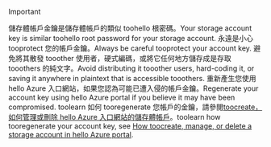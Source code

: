 > [!IMPORTANT]
> <span data-ttu-id="0919f-101">儲存體帳戶金鑰是儲存體帳戶的類似 toohello 根密碼。</span><span class="sxs-lookup"><span data-stu-id="0919f-101">Your storage account key is similar toohello root password for your storage account.</span></span> <span data-ttu-id="0919f-102">永遠是小心 tooprotect 您的帳戶金鑰。</span><span class="sxs-lookup"><span data-stu-id="0919f-102">Always be careful tooprotect your account key.</span></span> <span data-ttu-id="0919f-103">避免將其散發 tooother 使用者，硬式編碼，或將它任何地方儲存成是存取 tooothers 的純文字。</span><span class="sxs-lookup"><span data-stu-id="0919f-103">Avoid distributing it tooother users, hard-coding it, or saving it anywhere in plaintext that is accessible tooothers.</span></span> <span data-ttu-id="0919f-104">重新產生您使用 hello Azure 入口網站，如果您認為可能已遭入侵的帳戶金鑰。</span><span class="sxs-lookup"><span data-stu-id="0919f-104">Regenerate your account key using hello Azure portal if you believe it may have been compromised.</span></span> <span data-ttu-id="0919f-105">toolearn 如何 tooregenerate 您帳戶的金鑰，請參閱[toocreate，如何管理或刪除 hello Azure 入口網站的儲存體帳戶](../articles/storage/common/storage-create-storage-account.md#manage-your-storage-account)。</span><span class="sxs-lookup"><span data-stu-id="0919f-105">toolearn how tooregenerate your account key, see [How toocreate, manage, or delete a storage account in hello Azure portal](../articles/storage/common/storage-create-storage-account.md#manage-your-storage-account).</span></span>
> 
> 
